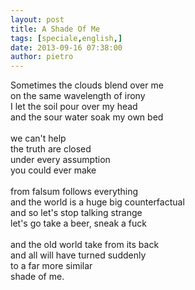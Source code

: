 ```yaml
---
layout: post
title: A Shade Of Me
tags: [speciale,english,]
date: 2013-09-16 07:38:00
author: pietro
---
```

Sometimes the clouds blend over me<br/>on the same wavelength of irony<br/>I let the soil pour over my head<br/>and the sour water soak my own bed<br/><br/>we can't help<br/>the truth are closed<br/>under every assumption<br/>you could ever make<br/><br/>from falsum follows everything<br/>and the world is a huge big counterfactual<br/>and so let's stop talking strange<br/>let's go take a beer, sneak a fuck<br/><br/>and the old world take from its back<br/>and all will have turned suddenly<br/>to a far more similar<br/>shade of me.
